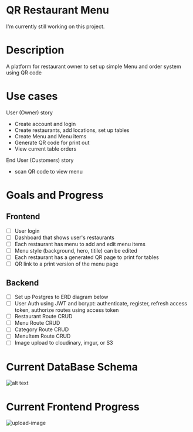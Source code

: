 # QR Restaurant Menu
 
I'm currently still working on this project.

# Description
A platform for restaurant owner to set up simple Menu and order system using QR code

# Use cases
User (Owner) story
- Create account and login
- Create restaurants, add locations, set up tables
- Create Menu and Menu items
- Generate QR code for print out
- View current table orders

End User (Customers) story
- scan QR code to view menu

# Goals and Progress
## Frontend
- [ ] User login
- [ ] Dashboard that shows user's restaurants
- [ ] Each restaurant has menu to add and edit menu items
- [ ] Menu style (background, hero, titile) can be edited
- [ ] Each restaurant has a generated QR page to print for tables
- [ ] QR link to a print version of the menu page

## Backend
- [ ] Set up Postgres to ERD diagram below
- [ ] User Auth using JWT and bcrypt: authenticate, register, refresh access token, authorize routes using access token
- [ ] Restaurant Route CRUD
- [ ] Menu Route CRUD
- [ ] Category Route CRUD
- [ ] MenuItem Route CRUD
- [ ] Image upload to cloudinary, imgur, or S3

# Current DataBase Schema
![alt text](https://github.com/julschong/QR-Restaurant-Menu/blob/master/server/planning/ACTUAL_DB_DIAGRAM.png)

# Current Frontend Progress
![upload-image](https://user-images.githubusercontent.com/71372051/130201379-303986cc-c017-4c3c-a6e0-b5f135b02a3a.gif)


